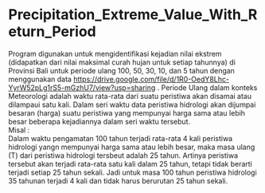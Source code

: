 # Precipitation_Extreme_Value_With_Return_Period

Program digunakan untuk mengidentifikasi kejadian nilai ekstrem (didapatkan dari nilai maksimal curah hujan untuk setiap tahunnya) di Provinsi Bali untuk periode ulang 100, 50, 30, 10, dan 5 tahun dengan menggunakan data https://drive.google.com/file/d/1R0-OedY8Lhc-YyrW52pLg1rS5-mGzhU7/view?usp=sharing . Periode Ulang dalam konteks Meteorologi adalah waktu rata-rata dari suatu peristiwa akan disamai atau dilampaui satu kali. Dalam seri waktu data peristiwa hidrologi akan dijumpai besaran (harga) suatu peristiwa yang mempunyai harga sama atau lebih besar beberapa kejadiannya dalam seri waktu tersebut.  
Misal :  
Dalam waktu pengamatan 100 tahun terjadi rata-rata 4 kali peristiwa hidrologi yangn mempunyai harga sama atau lebih besar, maka masa ulang (T) dari peristiwa hidrologi tersbeut adalah 25 tahun. Artinya peristiwa tersebut akan terjadi rata-rata satu kali dalam 25 tahun, tetapi tidak berarti terjadi setiap 25 tahun sekali. Jadi untuk masa 100 tahun peristiwa hidrologi 35 tahunan terjadi 4 kali dan tidak harus berurutan 25 tahun sekali. 
